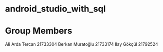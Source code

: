 # android_studio_with_sql

# Group Members
Ali Arda Tercan   21733304
Berkan Muratoğlu  21733174
Ilay Gökçül       21792524
